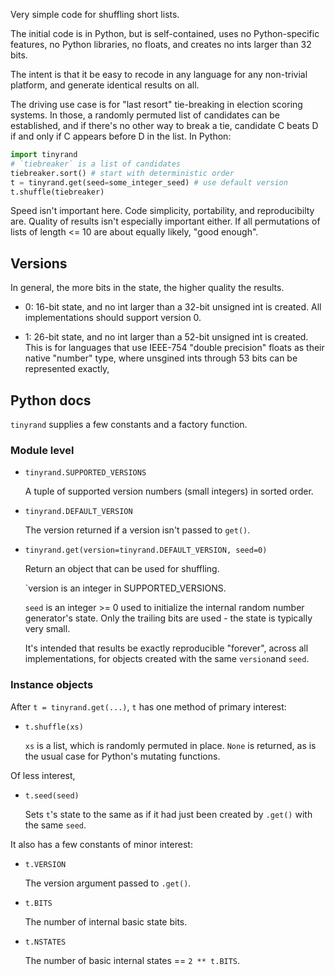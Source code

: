 Very simple code for shuffling short lists.

The initial code is in Python, but is self-contained, uses no Python-specific
features, no Python libraries, no floats, and creates no ints larger than
32 bits.

The intent is that it be easy to recode in any language for any non-trivial
platform, and generate identical results on all.

The driving use case is for "last resort" tie-breaking in election scoring
systems. In those, a randomly permuted list of candidates can be established,
and if there's no other way to break a tie, candidate C beats D
if and only if C appears before D in the list. In Python:

```python
import tinyrand
# `tiebreaker` is a list of candidates
tiebreaker.sort() # start with deterministic order
t = tinyrand.get(seed=some_integer_seed) # use default version
t.shuffle(tiebreaker)
```

Speed isn't important here. Code simplicity, portability, and reproducibilty
are. Quality of results isn't especially important either. If all
permutations of lists of length <= 10 are about equally likely, "good enough".

## Versions

In general, the more bits in the state, the higher quality the results.

- 0: 16-bit state, and no int larger than a 32-bit unsigned int is created.
All implementations should support version 0.

- 1: 26-bit state, and no int larger than a 52-bit unsigned int is created.
This is for languages that use IEEE-754 "double precision" floats as their
native "number" type, where unsgined ints through 53 bits can be represented
exactly,

## Python docs

`tinyrand` supplies a few constants and a factory function.

### Module level

- `tinyrand.SUPPORTED_VERSIONS`

    A tuple of supported version numbers (small integers) in sorted order.

- `tinyrand.DEFAULT_VERSION`

    The version returned if a version isn't passed to `get()`.

- `tinyrand.get(version=tinyrand.DEFAULT_VERSION, seed=0)`

    Return an object that can be used for shuffling.

    `version is an integer in SUPPORTED_VERSIONS.

    `seed` is an integer >= 0 used to initialize the internal random number
generator's state. Only the trailing bits are used - the state is typically
very small.

    It's intended that results be exactly reproducible "forever", across all
implementations, for objects created with the same `version`and `seed`.

### Instance objects

After `t = tinyrand.get(...)`, `t` has one method of primary interest:

- `t.shuffle(xs)`

    `xs` is a list, which is randomly permuted in place. `None` is returned,
as is the usual case for Python's mutating functions.

Of less interest,

- `t.seed(seed)`

    Sets `t`'s  state to the same as if it had just been created by `.get()`
with the same `seed`.

It also has a few constants of minor interest:

- `t.VERSION`

    The version argument passed to `.get()`.

- `t.BITS`

    The number of internal basic state bits.

- `t.NSTATES`

    The number of basic internal states == `2 ** t.BITS`.
